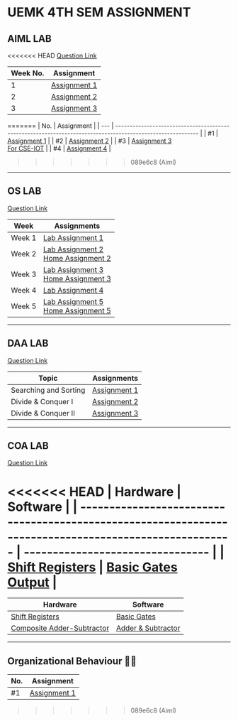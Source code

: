 # UEMK 4TH SEM ASSIGNMENT

## AIML LAB

<<<<<<< HEAD
[Question Link](https://drive.google.com/file/d/1BSitK3FHdX_Sl4C9c0-iRBm7Ru5t7xcZ/view?usp=share_link)

| Week No. | Assignment                                   |
| --- | -------------------------------------------- |
| 1  | [Assignment 1](./AIML/assignment1/family.pl) |
| 2  | [Assignment 2](./AIML/assignment2)           |
| 3  | [Assignment 3](./AIML/assignment3)           |
=======
| No. | Assignment                                                                                                  |
| --- | ----------------------------------------------------------------------------------------------------------- |
| #1  | [Assignment 1](./AIML/assignment1/family.pl)                                                                |
| #2  | [Assignment 2](./AIML/assignment2)                                                                          |
| #3  | [Assignment 3](./AIML/assignment3) <br> [For CSE-IOT](<./AIML/assignment3/Assignment%203-%20Aiml(IOT).txt>) |
| #4  | [Assignment 4](./AIML/assignment4)                                                                          |
>>>>>>> 089e6c8 (Aiml)

---

## OS LAB

[Question Link](https://drive.google.com/file/d/17MxgDsLVDPoPEoon55J599KKZPXzxvXB/view?usp=share_link)

| Week   | Assignments                                                              |
| ------ | ------------------------------------------------------------------------ |
| Week 1 | [Lab Assignment 1](./OS/lab1.md)                                         |
| Week 2 | [Lab Assignment 2](./OS/lab2.md) <br> [Home Assignment 2](./OS/home2.md) |
| Week 3 | [Lab Assignment 3](./OS/lab3.md) <br> [Home Assignment 3](./OS/home3.md) |
| Week 4 | [Lab Assignment 4](./OS/lab4.md)                                         |
| Week 5 | [Lab Assignment 5](./OS/lab5.md) <br> [Home Assignment 5](./OS/home5.md) |

---

## DAA LAB

[Question Link](https://drive.google.com/file/d/1MhDk2XirLLvsDXJI_pgzFEayC_k6YcIm/view?usp=share_link)

| Topic                 | Assignments                        |
| --------------------- | ---------------------------------- |
| Searching and Sorting | [Assignment 1](./DAA/assignment1/) |
| Divide & Conquer I    | [Assignment 2](./DAA/assignment2/) |
| Divide & Conquer II   | [Assignment 3](./DAA/assignment3/) |

---

## COA LAB

[Question Link](https://drive.google.com/file/d/1-7jP0Z2jgy9MR66dVtWu6NcOBSIdX3wi/view?usp=share_link)

<<<<<<< HEAD
| Hardware                                                                                               | Software                         |
| ------------------------------------------------------------------------------------------------------ | -------------------------------- |
| [Shift Registers](https://drive.google.com/file/d/1R6YaA5P3Vb5LrckTFdU1n0yfpNnh8VIs/view?usp=share_link) | [Basic Gates](./COA/basic_gates)<br>[Output](https://drive.google.com/file/d/1_ajgeoDJ0zg69wK7a348MUoEkiFX-kgq/view?usp=share_link) |
=======
| Hardware                                                                                                            | Software                                      |
| ------------------------------------------------------------------------------------------------------------------- | --------------------------------------------- |
| [Shift Registers](https://drive.google.com/file/d/11cb8rPVw17eLTPiN5-_xJglYm9hL7dhI/view?usp=drivesdk)              | [Basic Gates](./COA/basic_gates/)             |
| [Composite Adder-Subtractor](https://drive.google.com/file/d/1BzE1bD-5IZCuFdgcreYjnneT7GK0JuEF/view?usp=share_link) | [Adder & Subtractor](./COA/adder_subtractor/) |

---

## Organizational Behaviour :merman:

| No. | Assignment                                |
| --- | ----------------------------------------- |
| #1  | [Assignment 1](./OrgBehav/assignment1.md) |
>>>>>>> 089e6c8 (Aiml)
